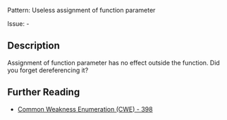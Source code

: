 Pattern: Useless assignment of function parameter

Issue: -

## Description

Assignment of function parameter has no effect outside the function. Did you forget dereferencing it?

## Further Reading

* [Common Weakness Enumeration (CWE) - 398](https://cwe.mitre.org/data/definitions/398.html)